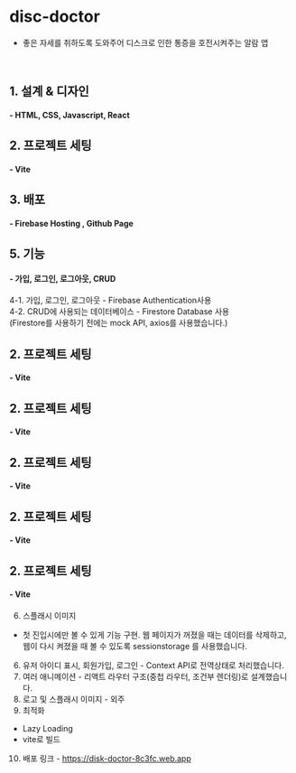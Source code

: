 
<h1> disc-doctor </h1>

- 좋은 자세를 취하도록 도와주어 디스크로 인한 통증을 호전시켜주는 알람 앱

<br/>

<h2> 1. 설계 & 디자인  </h2>
<h4> - HTML, CSS, Javascript, React </h4> 

<h2> 2. 프로젝트 세팅  </h2> 
<h4> - Vite </h4> 

<h2> 3. 배포  </h2>
<h4> - Firebase Hosting , Github Page </h4> 

<h2> 5. 기능  </h2> 
<h4> - 가입, 로그인, 로그아웃, CRUD </h4> 
   4-1. 가입, 로그인, 로그아웃 - Firebase Authentication사용<br/>
   4-2. CRUD에 사용되는 데이터베이스 - Firestore Database 사용<br/>
         (Firestore를 사용하기 전에는 mock API, axios를 사용했습니다.) 

<h2> 2. 프로젝트 세팅  </h2> 
<h4> - Vite </h4> 

<h2> 2. 프로젝트 세팅  </h2> 
<h4> - Vite </h4> 


<h2> 2. 프로젝트 세팅  </h2> 
<h4> - Vite </h4> 


<h2> 2. 프로젝트 세팅  </h2> 
<h4> - Vite </h4> 

<h2> 2. 프로젝트 세팅  </h2> 
<h4> - Vite </h4> 


 
  
   
6. 스플래시 이미지
 -  첫 진입시에만 볼 수 있게 기능 구현.  웹 페이지가 꺼졌을 때는 데이터를 삭제하고, 웹이 다시 켜졌을 때 볼 수 있도록 sessionstorage 를 사용했습니다.
6. 유저 아이디 표시, 회원가입, 로그인 - Context API로 전역상태로 처리했습니다.
7. 여러 애니메이션 - 리액트 라우터 구조(중첩 라우터, 조건부 렌더링)로 설계했습니다.
8. 로고 및 스플래시 이미지 - 외주
9. 최적화
  - Lazy Loading
- vite로 빌드

10. 배포 링크 - https://disk-doctor-8c3fc.web.app


<br>
 <!-- 1. node.js
 2. npm create vite 
 3. npm i react-router-dom 
 4. npm install react-icons -->
